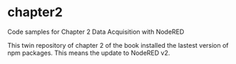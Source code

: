 # chapter2
Code samples for Chapter 2 Data Acquisition with NodeRED

This twin repository of chapter 2 of the book installed the lastest version of npm packages. This means the update to NodeRED v2.

